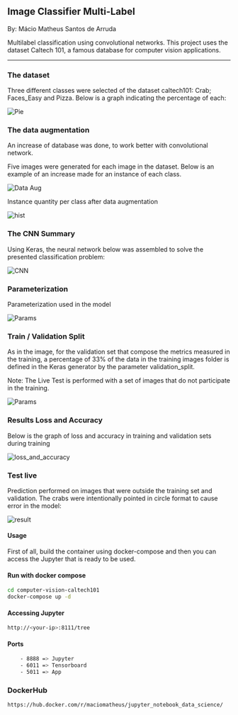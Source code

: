 ## Image Classifier Multi-Label

By: Mácio Matheus Santos de Arruda

Multilabel classification using convolutional networks. This project uses the dataset Caltech 101, a famous database for computer vision applications.

------

### The dataset

Three different classes were selected of the dataset caltech101: Crab; Faces_Easy and Pizza. Below is a graph indicating the percentage of each:

![Pie](https://raw.githubusercontent.com/macio-matheus/computer-vision/master/docs/pie.jpg)


### The data augmentation

An increase of database was done, to work better with convolutional network.

Five images were generated for each image in the dataset. Below is an example of an increase made for an instance of each class.

![Data Aug](https://raw.githubusercontent.com/macio-matheus/computer-vision/master/docs/data_aug.png)


Instance quantity per class after data augmentation

![hist](https://raw.githubusercontent.com/macio-matheus/computer-vision/master/docs/data_hist.png)


### The CNN Summary

Using Keras, the neural network below was assembled to solve the presented classification problem:

![CNN](https://raw.githubusercontent.com/macio-matheus/computer-vision/master/docs/network_summary.png)


### Parameterization

Parameterization used in the model

![Params](https://raw.githubusercontent.com/macio-matheus/computer-vision/master/docs/params_model.png)


### Train / Validation Split

As in the image, for the validation set that compose the metrics measured in the training, a percentage of 33% of the data in the training images folder is defined in the Keras generator by the parameter validation_split.

Note: The Live Test is performed with a set of images that do not participate in the training.

![Params](https://raw.githubusercontent.com/macio-matheus/computer-vision/master/docs/train-test.png)


### Results Loss and Accuracy

Below is the graph of loss and accuracy in training and validation sets during training

![loss_and_accuracy](https://raw.githubusercontent.com/macio-matheus/computer-vision/master/docs/loss_acc_plt.jpg)


### Test live

Prediction performed on images that were outside the training set and validation. The crabs were intentionally pointed in circle format to cause error in the model:

![result](https://raw.githubusercontent.com/macio-matheus/computer-vision/master/docs/result.png)


#### Usage

First of all, build the container using docker-compose and then you can 
access the Jupyter that is ready to be used.


#### Run with docker compose

```sh
cd computer-vision-caltech101
docker-compose up -d
```

#### Accessing Jupyter
```sh
http://<your-ip>:8111/tree
```

#### Ports

```sh
    - 8888 => Jupyter
    - 6011 => Tensorboard
    - 5011 => App
```

### DockerHub

```sh
https://hub.docker.com/r/maciomatheus/jupyter_notebook_data_science/
```
